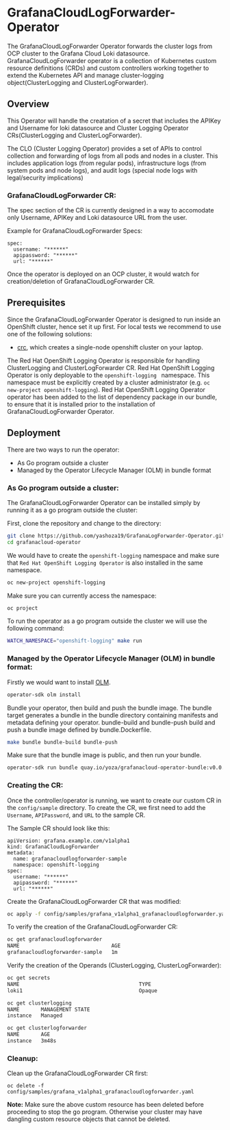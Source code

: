 # GrafanaCloudLogForwarder-Operator

The GrafanaCloudLogForwarder Operator forwards the cluster logs from OCP cluster to the Grafana Cloud Loki datasource. GrafanaCloudLogForwarder operator is a collection of Kubernetes custom resource definitions (CRDs) and custom controllers working together to extend the Kubernetes API and manage cluster-logging object(ClusterLogging and ClusterLogForwarder).

## Overview

This Operator will handle the creatation of a secret that includes the APIKey and Username for loki datasource and Cluster Logging Operator CRs(ClusterLogging and ClusterLogForwarder).

The CLO (Cluster Logging Operator) provides a set of APIs to control collection and forwarding of logs from all pods and nodes in a cluster. This includes application logs (from regular pods), infrastructure logs (from system pods and node logs), and audit logs (special node logs with legal/security implications)

### GrafanaCloudLogForwarder CR:

The spec section of the CR is currently designed in a way to accomodate only Username, APIKey and Loki datasource URL from the user.

Example for GrafanaCloudLogForwarder Specs:

```
spec:
  username: "******"
  apipassword: "******"
  url: "******"
```

Once the operator is deployed on an OCP cluster, it would watch for creation/deletion of GrafanaCloudLogForwarder CR. 

## Prerequisites

Since the GrafanaCloudLogForwarder Operator is designed to run inside an OpenShift cluster, hence set it up first. For local tests we recommend to use one of the following solutions:
* [crc](https://github.com/code-ready/crc), which creates a single-node openshift cluster on your laptop.

The Red Hat OpenShift Logging Operator is responsible for handling ClusterLogging and ClusterLogForwarder CR. Red Hat OpenShift Logging Operator is only deployable to the `openshift-logging ` namespace. This namespace must be explicitly created by a cluster administrator (e.g. `oc new-project openshift-logging`). Red Hat OpenShift Logging Operator operator has been added to the list of dependency package in our bundle, to ensure that it is installed prior to the installation of GrafanaCloudLogForwarder Operator.

## Deployment

There are two ways to run the operator:

* As Go program outside a cluster
* Managed by the Operator Lifecycle Manager (OLM) in bundle format

### As Go program outside a cluster: 

The GrafanaCloudLogForwarder Operator can be installed simply by running it as a go program outside the cluster:

First, clone the repository and change to the directory:

```sh
git clone https://github.com/yashoza19/GrafanaLogForwarder-Operator.git
cd grafanacloud-operator
```

We would have to create the `openshift-logging` namespace and make sure that `Red Hat OpenShift Logging Operator` is also installed in the same namespace. 

```sh
oc new-project openshift-logging
```

Make sure you can currently access the namespace:

```sh
oc project
```

To run the operator as a go program outside the cluster we will use the following command:

```sh
WATCH_NAMESPACE="openshift-logging" make run
```

### Managed by the Operator Lifecycle Manager (OLM) in bundle format:

Firstly we would want to install [OLM](https://sdk.operatorframework.io/docs/olm-integration/tutorial-bundle/#enabling-olm).

```sh
operator-sdk olm install
```

Bundle your operator, then build and push the bundle image. The bundle target generates a bundle in the bundle directory containing manifests and metadata defining your operator. bundle-build and bundle-push build and push a bundle image defined by bundle.Dockerfile.

```sh
make bundle bundle-build bundle-push
```

Make sure that the bundle image is public, and then run your bundle.

```sh
operator-sdk run bundle quay.io/yoza/grafanacloud-operator-bundle:v0.0.1
```

### Creating the CR:

Once the controller/operator is running, we want to create our custom CR in the `config/sample` directory. To create the CR, we first need to add the `Username`, `APIPassword`, and `URL` to the sample CR.

The Sample CR should look like this:

```
apiVersion: grafana.example.com/v1alpha1
kind: GrafanaCloudLogForwarder
metadata:
  name: grafanacloudlogforwarder-sample
  namespace: openshift-logging
spec:
  username: "******"
  apipassword: "******"
  url: "******"
```

Create the GrafanaCloudLogForwarder CR that was modified:

```sh
oc apply -f config/samples/grafana_v1alpha1_grafanacloudlogforwarder.yaml
```

To verify the creation of the GrafanaCloudLogForwarder CR:

```sh
oc get grafanacloudlogforwarder
NAME                              AGE
grafanacloudlogforwarder-sample   1m
```

Verify the creation of the Operands (ClusterLogging, ClusterLogForwarder):

```sh
oc get secrets
NAME                                       TYPE                                  DATA   AGE
loki1                                      Opaque                                2      8s
```

```sh
oc get clusterlogging
NAME       MANAGEMENT STATE
instance   Managed
```

```sh
oc get clusterlogforwarder
NAME       AGE
instance   3m48s
```

### Cleanup:

Clean up the GrafanaCloudLogForwarder CR first:
```
oc delete -f config/samples/grafana_v1alpha1_grafanacloudlogforwarder.yaml
```

**Note:** Make sure the above custom resource has been deleted before proceeding to stop the go program. Otherwise your cluster may have dangling custom resource objects that cannot be deleted.
